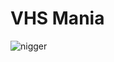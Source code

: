 # VHS Mania
![nigger](https://github.com/user-attachments/assets/d5f08851-ad4f-4a9f-bb8e-1a09dcb61064)

